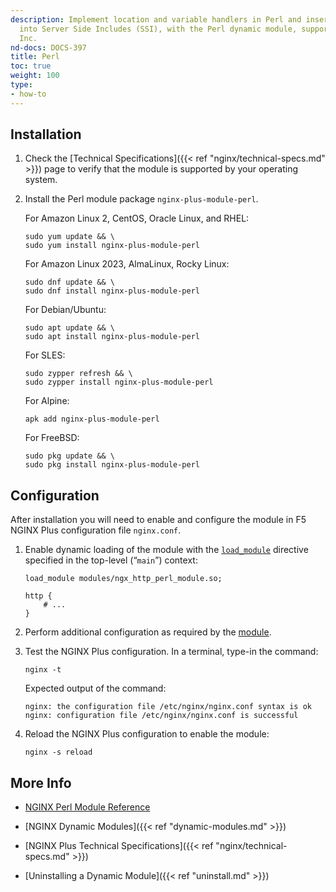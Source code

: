 ```yaml
---
description: Implement location and variable handlers in Perl and insert Perl calls
  into Server Side Includes (SSI), with the Perl dynamic module, supported by NGINX,
  Inc.
nd-docs: DOCS-397
title: Perl
toc: true
weight: 100
type:
- how-to
---
```


<span id="install"></span>
## Installation

1. Check the [Technical Specifications]({{< ref "nginx/technical-specs.md" >}}) page to verify that the module is supported by your operating system.

2. Install the Perl module package `nginx-plus-module-perl`.

   For Amazon Linux 2, CentOS, Oracle Linux, and RHEL:

   ```shell
   sudo yum update && \
   sudo yum install nginx-plus-module-perl
   ```

   For Amazon Linux 2023, AlmaLinux, Rocky Linux:

   ```shell
   sudo dnf update && \
   sudo dnf install nginx-plus-module-perl
   ```

   For Debian/Ubuntu:

   ```shell
   sudo apt update && \
   sudo apt install nginx-plus-module-perl
   ```

   For SLES:

   ```shell
   sudo zypper refresh && \
   sudo zypper install nginx-plus-module-perl
   ```

   For Alpine:

   ```shell
   apk add nginx-plus-module-perl
   ```

   For FreeBSD:

   ```shell
   sudo pkg update && \
   sudo pkg install nginx-plus-module-perl
   ```


<span id="configure"></span>

## Configuration

After installation you will need to enable and configure the module in F5 NGINX Plus configuration file `nginx.conf`.

1. Enable dynamic loading of the module with the [`load_module`](https://nginx.org/en/docs/ngx_core_module.html#load_module) directive specified in the top-level (“`main`”) context:

   ```nginx
   load_module modules/ngx_http_perl_module.so;

   http {
       # ...
   }
   ```

2. Perform additional configuration as required by the [module](https://nginx.org/en/docs/http/ngx_http_perl_module.html).

3. Test the NGINX Plus configuration. In a terminal, type-in the command:

    ```shell
    nginx -t
    ```

    Expected output of the command:

    ```shell
    nginx: the configuration file /etc/nginx/nginx.conf syntax is ok
    nginx: configuration file /etc/nginx/nginx.conf is successful
    ```

4. Reload the NGINX Plus configuration to enable the module:

    ```shell
    nginx -s reload
    ```


<span id="info"></span>
## More Info

- [NGINX Perl Module Reference](https://nginx.org/en/docs/http/ngx_http_perl_module.html)

- [NGINX Dynamic Modules]({{< ref "dynamic-modules.md" >}})

- [NGINX Plus Technical Specifications]({{< ref "nginx/technical-specs.md" >}})

- [Uninstalling a Dynamic Module]({{< ref "uninstall.md" >}})
